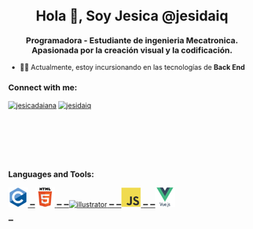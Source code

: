 <h1 align="center">Hola 👋, Soy Jesica @jesidaiq</h1>
<h3 align="center">Programadora - Estudiante de ingenieria Mecatronica. Apasionada por la creación visual y la codificación.</h3>

- 👩‍💻 Actualmente, estoy incursionando en las tecnologías de **Back End**

<h3 align="left">Connect with me:</h3>
<p align="left">
<a href="https://linkedin.com/in/jesicadaiana" target="blank"><img align="center" src="https://raw.githubusercontent.com/rahuldkjain/github-profile-readme-generator/master/src/images/icons/Social/linked-in-alt.svg" alt="jesicadaiana" height="30" width="40" /></a>
<a href="https://instagram.com/jesidaiq" target="blank"><img align="center" src="https://raw.githubusercontent.com/rahuldkjain/github-profile-readme-generator/master/src/images/icons/Social/instagram.svg" alt="jesidaiq" height="30" width="40" /></a>
</p>
<br><br><br><br><br>
<h3 align="left">Languages and Tools:</h3>
<p align="left"> <a href="https://www.cprogramming.com/" target="_blank" rel="noreferrer"> <img src="https://raw.githubusercontent.com/devicons/devicon/master/icons/c/c-original.svg" alt="c" width="40" height="40"/> </a> <a href="https://www.w3.org/html/" target="_blank" rel="noreferrer"> 
 ➖<img src="https://raw.githubusercontent.com/devicons/devicon/master/icons/html5/html5-original-wordmark.svg" alt="html5" width="40" height="40"/> </a> <a href="https://www.adobe.com/in/products/illustrator.html" target="_blank" rel="noreferrer"> ➖  
 ➖<img src="https://www.vectorlogo.zone/logos/adobe_illustrator/adobe_illustrator-icon.svg" alt="illustrator" width="40" height="40"/> </a> <a href="https://developer.mozilla.org/en-US/docs/Web/JavaScript" target="_blank" rel="noreferrer"> ➖  
 ➖<img src="https://raw.githubusercontent.com/devicons/devicon/master/icons/javascript/javascript-original.svg" alt="javascript" width="40" height="40"/> </a> <a href="https://www.photoshop.com/en" target="_blank" rel="noreferrer"> ➖   
 ➖<img src="https://raw.githubusercontent.com/devicons/devicon/master/icons/vuejs/vuejs-original-wordmark.svg" alt="vuejs" width="40" height="40"/> </a> </p> ➖   
